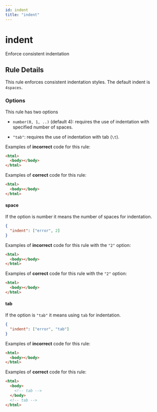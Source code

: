 ```yaml
---
id: indent
title: "indent"
---
```


# indent

Enforce consistent indentation

## Rule Details

This rule enforces consistent indentation styles. The default indent is `4spaces`.

### Options

This rule has two options

- `number(0, 1, ..)` (default 4): requires the use of indentation with specified number of spaces.

- `"tab"`: requires the use of indentation with tab (`\t`).

Examples of **incorrect** code for this rule:

```html
<html>
  <body></body>
</html>
```

Examples of **correct** code for this rule:

```html
<html>
  <body></body>
</html>
```

#### space

If the option is number it means the number of spaces for indentation.

```json
{
  "indent": ["error", 2]
}
```

Examples of **incorrect** code for this rule with the `"2"` option:

```html
<html>
  <body></body>
</html>
```

Examples of **correct** code for this rule with the `"2"` option:

```html
<html>
  <body></body>
</html>
```

<!-- prettier-ignore-end -->

#### tab

If the option is `"tab"` it means using `tab` for indentation.

```json
{
  "indent": ["error", "tab"]
}
```

Examples of **incorrect** code for this rule:

```html
<html>
  <body></body>
</html>
```

Examples of **correct** code for this rule:

```html
<html>
  <body>
    <!-- tab -->
  </body>
  <!-- tab -->
</html>
```
